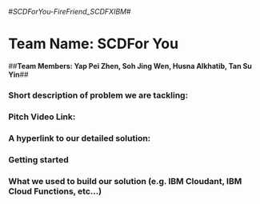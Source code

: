 #_SCDForYou-FireFriend_SCDFXIBM_#

# Team Name: SCDFor You #
##__Team Members: Yap Pei Zhen, Soh Jing Wen, Husna Alkhatib, Tan Su Yin__##

### Short description of problem we are tackling: ### 

### Pitch Video Link: ###

### A hyperlink to our detailed solution: ### 

### Getting started ###

### What we used to build our solution (e.g. IBM Cloudant, IBM Cloud Functions, etc...) ###
